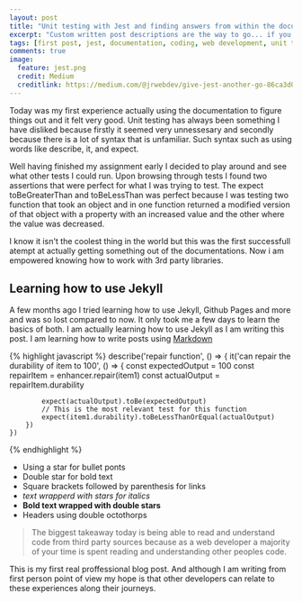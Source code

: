```yaml
---
layout: post
title: "Unit testing with Jest and finding answers from within the documentation"
excerpt: "Custom written post descriptions are the way to go... if you're not lazy."
tags: [first post, jest, documentation, coding, web development, unit testing, test]
comments: true
image:
  feature: jest.png
  credit: Medium
  creditlink: https://medium.com/@jrwebdev/give-jest-another-go-86ca3d00f75
---
```


Today was my first experience actually using the documentation to figure things out and it felt very good. Unit testing has always been something I have disliked because firstly it seemed very unnessesary and secondly because there is a lot of syntax that is unfamiliar. Such syntax such as using words like describe, it, and expect. 

Well having finished my assignment early I decided to play around and see what other tests I could run. Upon browsing through tests I found two assertions that were perfect for what I was trying to test. The expect toBeGreaterThan and toBeLessThan was perfect because I was testing two function that took an object and in one function returned a modified version of that object with a property with an increased value and the other where the value was decreased.

I know it isn't the coolest thing in the world but this was the first successfull atempt at actually getting something out of the documentations. Now i am empowered knowing how to work with 3rd party libraries.
## Learning how to use Jekyll

A few months ago I tried learning how to use Jekyll, Github Pages and more and was so lost compared to now. It only took me a few days to learn the basics of both. I am actually learning how to use Jekyll as I am writing this post. I am learning how to write posts using [Markdown](https://daringfireball.net/projects/markdown/)

{% highlight javascript %}
describe('repair function', () => {
        it('can repair the durability of item to 100', () => {
            const expectedOutput = 100
            const repairItem = enhancer.repair(item1)
            const actualOutput = repairItem.durability

            expect(actualOutput).toBe(expectedOutput)
            // This is the most relevant test for this function
            expect(item1.durability).toBeLessThanOrEqual(actualOutput)
        })
    })
{% endhighlight %}


* Using a star for bullet ponts
* Double star for bold text
* Square brackets followed by parenthesis for links
* *text wrapperd with stars for italics*
*  **Bold text wrapped with double stars**
* Headers using double octothorps

> The biggest takeaway today is being able to read and understand code from third party sources because as a web developer a majority of your time is spent reading and understanding other peoples code.

This is my first real proffessional blog post. And although I am writing from first person point of view my hope is that other developers can relate to these experiences along their journeys.



[^1]: Texture image courtesty of [Lovetextures](http://www.lovetextures.com/)
